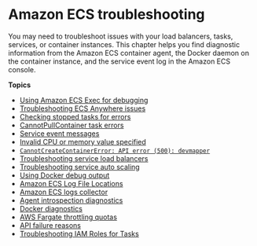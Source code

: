 # Amazon ECS troubleshooting<a name="troubleshooting"></a>

You may need to troubleshoot issues with your load balancers, tasks, services, or container instances\. This chapter helps you find diagnostic information from the Amazon ECS container agent, the Docker daemon on the container instance, and the service event log in the Amazon ECS console\.

**Topics**
+ [Using Amazon ECS Exec for debugging](ecs-exec.md)
+ [Troubleshooting ECS Anywhere issues](ecs-anywhere-troubleshooting.md)
+ [Checking stopped tasks for errors](stopped-task-errors.md)
+ [CannotPullContainer task errors](task_cannot_pull_image.md)
+ [Service event messages](service-event-messages.md)
+ [Invalid CPU or memory value specified](task-cpu-memory-error.md)
+ [`CannotCreateContainerError: API error (500): devmapper`](CannotCreateContainerError.md)
+ [Troubleshooting service load balancers](troubleshoot-service-load-balancers.md)
+ [Troubleshooting service auto scaling](troubleshoot-service-auto-scaling.md)
+ [Using Docker debug output](docker-debug-mode.md)
+ [Amazon ECS Log File Locations](logs.md)
+ [Amazon ECS logs collector](ecs-logs-collector.md)
+ [Agent introspection diagnostics](introspection-diag.md)
+ [Docker diagnostics](docker-diags.md)
+ [AWS Fargate throttling quotas](throttling.md)
+ [API failure reasons](api_failures_messages.md)
+ [Troubleshooting IAM Roles for Tasks](troubleshoot-task-iam-roles.md)